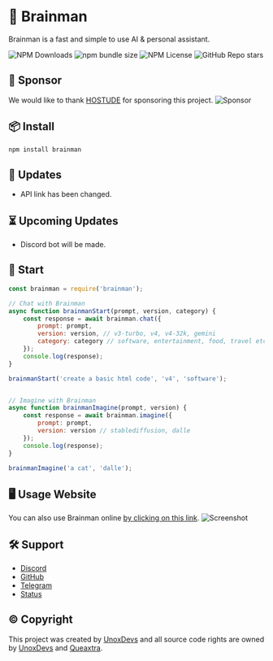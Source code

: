 # 🤖 Brainman
Brainman is a fast and simple to use AI & personal assistant.

![NPM Downloads](https://img.shields.io/npm/dm/brainman?style=flat-square)
![npm bundle size](https://img.shields.io/bundlephobia/min/brainman?style=flat-square)
![NPM License](https://img.shields.io/npm/l/brainman?style=flat-square)
![GitHub Repo stars](https://img.shields.io/github/stars/unoxdevs/brainman?style=flat-square)

## 🤝 Sponsor
We would like to thank [HOSTUDE](https://hostude.net/) for sponsoring this project.
![Sponsor](https://www.upload.ee/image/16645795/Sponsor.png)

## 📦 Install
```bash
npm install brainman
```

## 🎉 Updates
- API link has been changed.

## ⏳ Upcoming Updates
- Discord bot will be made.

## 🚀 Start
```js
const brainman = require('brainman');

// Chat with Brainman
async function brainmanStart(prompt, version, category) {
    const response = await brainman.chat({
        prompt: prompt,
        version: version, // v3-turbo, v4, v4-32k, gemini
        category: category // software, entertainment, food, travel etc.
    });
    console.log(response);
}

brainmanStart('create a basic html code', 'v4', 'software');


// Imagine with Brainman
async function brainmanImagine(prompt, version) {
    const response = await brainman.imagine({
        prompt: prompt,
        version: version // stablediffusion, dalle
    });
    console.log(response);
}

brainmanImagine('a cat', 'dalle');
```

## 🖥️ Usage Website
You can also use Brainman online [by clicking on this link](https://brainman.unoxdevs.fun).
![Screenshot](https://www.upload.ee/image/16645812/Queaxtra_43.png)

## 🛠️ Support
- [Discord](https://discord.gg/9yYPF6BXt7)
- [GitHub](https://github.com/unoxdevs/brainman)
- [Telegram](https://t.me/unoxdevs)
- [Status](https://status.unoxdevs.fun/)

## © Copyright
This project was created by [UnoxDevs](https://github.com/unoxdevs/brainman) and all source code rights are owned by [UnoxDevs](https://github.com/unoxdevs/brainman) and [Queaxtra](https://github.com/queaxtra).

